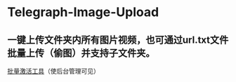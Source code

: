 # Telegraph-Image-Upload
## 一键上传文件夹内所有图片视频，也可通过url.txt文件批量上传（偷图）并支持子文件夹。

[批量激活工具](https://telegraph-image-show.pages.dev/)（使后台管理可见）
